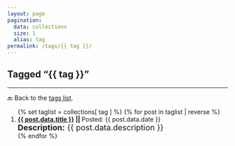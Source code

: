 ```yaml
---
layout: page
pagination:
  data: collections
  size: 1
  alias: tag
permalink: /tags/{{ tag }}/
---
```

<h2>Tagged “{{ tag }}”</h2>

- - -
🔙 Back to the [tags list](/tags/).
<ol>
{% set taglist = collections[ tag ] %}
{% for post in taglist | reverse %}
  <li>
    <b><a href="{{ post.url }}">{{ post.data.title }}</a> || </b><span style="font-size: 14px">Posted: {{ post.data.date }}</span>
    <br>
    <span style="font-size: 18px;"><b>Description:</b> {{ post.data.description }}</span>
  </li>
{% endfor %}
</ol>


